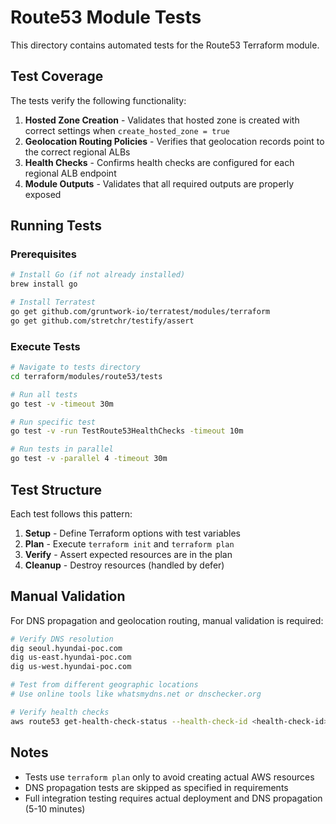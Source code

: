 # Route53 Module Tests

This directory contains automated tests for the Route53 Terraform module.

## Test Coverage

The tests verify the following functionality:

1. **Hosted Zone Creation** - Validates that hosted zone is created with correct settings when `create_hosted_zone = true`
2. **Geolocation Routing Policies** - Verifies that geolocation records point to the correct regional ALBs
3. **Health Checks** - Confirms health checks are configured for each regional ALB endpoint
4. **Module Outputs** - Validates that all required outputs are properly exposed

## Running Tests

### Prerequisites

```bash
# Install Go (if not already installed)
brew install go

# Install Terratest
go get github.com/gruntwork-io/terratest/modules/terraform
go get github.com/stretchr/testify/assert
```

### Execute Tests

```bash
# Navigate to tests directory
cd terraform/modules/route53/tests

# Run all tests
go test -v -timeout 30m

# Run specific test
go test -v -run TestRoute53HealthChecks -timeout 10m

# Run tests in parallel
go test -v -parallel 4 -timeout 30m
```

## Test Structure

Each test follows this pattern:

1. **Setup** - Define Terraform options with test variables
2. **Plan** - Execute `terraform init` and `terraform plan`
3. **Verify** - Assert expected resources are in the plan
4. **Cleanup** - Destroy resources (handled by defer)

## Manual Validation

For DNS propagation and geolocation routing, manual validation is required:

```bash
# Verify DNS resolution
dig seoul.hyundai-poc.com
dig us-east.hyundai-poc.com
dig us-west.hyundai-poc.com

# Test from different geographic locations
# Use online tools like whatsmydns.net or dnschecker.org

# Verify health checks
aws route53 get-health-check-status --health-check-id <health-check-id>
```

## Notes

- Tests use `terraform plan` only to avoid creating actual AWS resources
- DNS propagation tests are skipped as specified in requirements
- Full integration testing requires actual deployment and DNS propagation (5-10 minutes)

